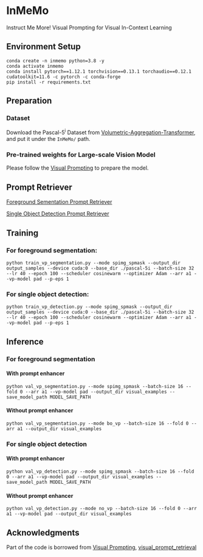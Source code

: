 # InMeMo
Instruct Me More! Visual Prompting for Visual In-Context Learning
## Environment Setup
```
conda create -n inmemo python=3.8 -y
conda activate inmemo
conda install pytorch==1.12.1 torchvision==0.13.1 torchaudio==0.12.1 cudatoolkit=11.6 -c pytorch -c conda-forge
pip install -r requirements.txt
```
## Preparation
### Dataset
Download the Pascal-5<sup>i</sup> Dataset from [Volumetric-Aggregation-Transformer](https://github.com/Seokju-Cho/Volumetric-Aggregation-Transformer), and put it under the ```InMeMo/``` path.
### Pre-trained weights for Large-scale Vision Model
Please follow the [Visual Prompting](https://github.com/amirbar/visual_prompting) to prepare the model.
## Prompt Retriever
[Foreground Sementation Prompt Retriever](./Segmentation.md)

[Single Object Detection Prompt Retriever](./Detection.md)
## Training
### For foreground segmentation:
```
python train_vp_segmentation.py --mode spimg_spmask --output_dir output_samples --device cuda:0 --base_dir ./pascal-5i --batch-size 32 --lr 40 --epoch 100 --scheduler cosinewarm --optimizer Adam --arr a1 --vp-model pad --p-eps 1
```
### For single object detection:
```
python train_vp_detection.py --mode spimg_spmask --output_dir output_samples --device cuda:0 --base_dir ./pascal-5i --batch-size 32 --lr 40 --epoch 100 --scheduler cosinewarm --optimizer Adam --arr a1 --vp-model pad --p-eps 1
```

## Inference
### For foreground segmentation
#### With prompt enhancer
```
python val_vp_segmentation.py --mode spimg_spmask --batch-size 16 --fold 0 --arr a1 --vp-model pad --output_dir visual_examples --save_model_path MODEL_SAVE_PATH
```
#### Without prompt enhancer
```
python val_vp_segmentation.py --mode bo_vp --batch-size 16 --fold 0 --arr a1 --output_dir visual_examples
```
### For single object detection
#### With prompt enhancer
```
python val_vp_detection.py --mode spimg_spmask --batch-size 16 --fold 0 --arr a1 --vp-model pad --output_dir visual_examples --save_model_path MODEL_SAVE_PATH
```
#### Without prompt enhancer
```
python val_vp_detection.py --mode no_vp --batch-size 16 --fold 0 --arr a1 --vp-model pad --output_dir visual_examples
```

## Acknowledgments
Part of the code is borrowed from [Visual Prompting](https://github.com/amirbar/visual_prompting), [visual_prompt_retrieval](https://github.com/ZhangYuanhan-AI/visual_prompt_retrieval)
